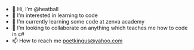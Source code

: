 - 👋 Hi, I’m @heatball
- 👀 I’m interested in learning to code
- 🌱 I’m currently learning some code at zenva academy
- 💞️ I’m looking to collaborate on anything which teaches me how to code in c#
- 📫 How to reach me poetkingus@yahoo.com

<!---
heatball/heatball is a ✨ special ✨ repository because its `README.md` (this file) appears on your GitHub profile.
You can click the Preview link to take a look at your changes.
--->
